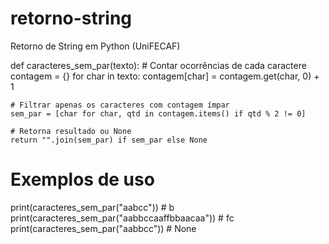 # retorno-string
Retorno de String em Python (UniFECAF)

def caracteres_sem_par(texto):
    # Contar ocorrências de cada caractere
    contagem = {}
    for char in texto:
        contagem[char] = contagem.get(char, 0) + 1

    # Filtrar apenas os caracteres com contagem ímpar
    sem_par = [char for char, qtd in contagem.items() if qtd % 2 != 0]

    # Retorna resultado ou None
    return "".join(sem_par) if sem_par else None


# Exemplos de uso
print(caracteres_sem_par("aabcc"))              # b
print(caracteres_sem_par("aabbccaaffbbaacaa"))  # fc
print(caracteres_sem_par("aabbcc"))             # None

